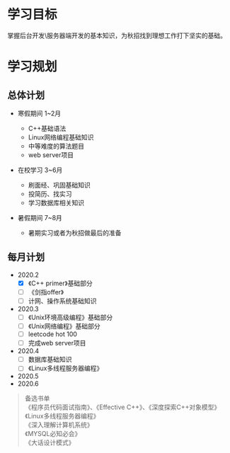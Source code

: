 # 学习目标

掌握后台开发\服务器端开发的基本知识，为秋招找到理想工作打下坚实的基础。  

# 学习规划

## 总体计划
* 寒假期间 1~2月
  * C++基础语法
  * Linux网络编程基础知识
  * 中等难度的算法题目
  * web server项目
  
* 在校学习 3~6月
  * 刷面经、巩固基础知识
  * 投简历、找实习
  * 学习数据库相关知识
  
* 暑假期间 7~8月
  * 暑期实习或者为秋招做最后的准备
  
## 每月计划
* 2020.2  
  * [x] 《C++ primer》基础部分
  * [ ] 《剑指offer》
  * [ ] 计网、操作系统基础知识
  
* 2020.3
  * [ ] 《Unix环境高级编程》基础部分
  * [ ] 《Unix网络编程》基础部分
  * [ ] leetcode hot 100
  * [ ] 完成web server项目
  
* 2020.4
  * [ ] 数据库基础知识
  * [ ] 《Linux多线程服务器编程》
* 2020.5
* 2020.6

>备选书单  
《程序员代码面试指南》、《Effective C++》、《深度探索C++对象模型》  
《Linux多线程服务器编程》  
《深入理解计算机系统》  
《MYSQL必知必会》  
《大话设计模式》  
